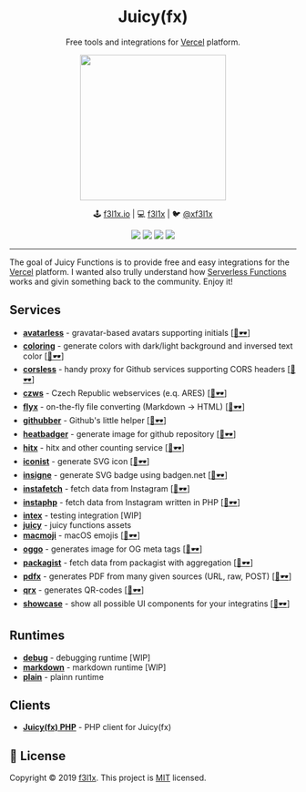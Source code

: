 <h1 align=center>Juicy(fx)</h1>

<p align=center>
Free tools and integrations for <a href="https://vercel.com">Vercel</a> platform.
</p>

<p align=center>
	<img src="https://github.com/juicyfx/juicy/blob/master/services/juicy/logo.png" width="256">
</p>

<p align=center>
🕹 <a href="https://f3l1x.io">f3l1x.io</a> | 💻 <a href="https://github.com/f3l1x">f3l1x</a> | 🐦 <a href="https://twitter.com/xf3l1x">@xf3l1x</a>
</p>

<p align=center>
	<a href="https://github.com/juicyfx/juicy/actions"><img src="https://badgen.net/github/checks/juicyfx/juicy"></a>
	<a href="https://github.com/juicyfx/juicy"><img src="https://badgen.net/github/license/juicyfx/juicy"></a>
	<a href="https://bit.ly/f3l1xdis"><img src="https://badgen.net/badge/support/discussions/yellow"></a>
	<a href="http://bit.ly/f3l1xsponsor"><img src="https://badgen.net/badge/sponsor/donations/F96854"></a>
</p>

------

The goal of Juicy Functions is to provide free and easy integrations for the [Vercel](https://vercel.com) platform.
I wanted also trully understand how [Serverless Functions](https://vercel.com/docs/v2/serverless-functions/introduction) works
and givin something back to the community. Enjoy it!

## Services

- [**avatarless**](services/avatarless) - gravatar-based avatars supporting initials [[👀🕶](https://avatarless.now.sh)]
- [**coloring**](services/coloring) - generate colors with dark/light background and inversed text color [[👀🕶](https://coloring.now.sh)]
- [**corsless**](services/corsless) - handy proxy for Github services supporting CORS headers [[👀🕶](https://corsless.vercel.app)]
- [**czws**](services/czws) - Czech Republic webservices (e.q. ARES) [[👀🕶](https://czws.vercel.app)]
- [**flyx**](services/flyx) - on-the-fly file converting (Markdown -> HTML) [[👀🕶](https://flyx.vercel.app)]
- [**githubber**](services/githubber) - Github's little helper [[👀🕶](https://githubber.vercel.app)]
- [**heatbadger**](services/heatbadger) - generate image for github repository [[👀🕶](https://heatbadger.now.sh)]
- [**hitx**](services/hitx) - hitx and other counting service [[👀🕶](https://hitx.vercel.app)]
- [**iconist**](services/iconist) - generate SVG icon [[👀🕶](https://obr.now.sh)]
- [**insigne**](services/insigne) - generate SVG badge using badgen.net [[👀🕶](https://label.now.sh)]
- [**instafetch**](services/instafetch) - fetch data from Instagram [[👀🕶](https://instafetch.vercel.app)]
- [**instaphp**](services/instaphp) - fetch data from Instagram written in PHP [[👀🕶](https://instaphp.vercel.app)]
- [**intex**](services/intex) - testing integration  [WIP]
- [**juicy**](services/juicy) - juicy functions assets
- [**macmoji**](services/macmoji) - macOS emojis [[👀🕶](https://macmoji.vercel.app)]
- [**oggo**](services/oggo) - generates image for OG meta tags [[👀🕶](https://oggo.vercel.app)]
- [**packagist**](services/packagist) - fetch data from packagist with aggregation [[👀🕶](https://packagist.vercel.app)]
- [**pdfx**](services/pdfx) - generates PDF from many given sources (URL, raw, POST) [[👀🕶](https://pdfx.vercel.app)]
- [**qrx**](services/qrx) - generates QR-codes [[👀🕶](https://qrx.vercel.app)]
- [**showcase**](services/showcase) - show all possible UI components for your integratins [[👀🕶](https://vercel.com/integrations/showcase)]

## Runtimes

- [**debug**](services/debug) - debugging runtime [WIP]
- [**markdown**](services/md) - markdown runtime [WIP]
- [**plain**](services/plain) - plainn runtime

## Clients

- [**Juicy(fx) PHP**](https://github.com/juicyfx/juicyphp) - PHP client for Juicy(fx)

## 📝 License

Copyright © 2019 [f3l1x](https://github.com/f3l1x).
This project is [MIT](LICENSE) licensed.

